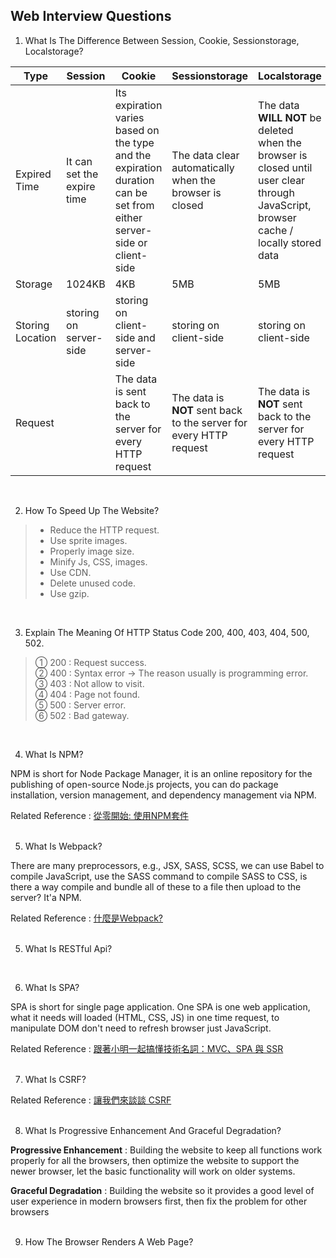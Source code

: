 ## Web Interview Questions

1. What Is The Difference Between Session, Cookie, Sessionstorage, Localstorage?

| Type |  Session |  Cookie |  Sessionstorage |  Localstorage | 
|---|---|---|---|---|
| Expired Time  | It can set the expire time | Its expiration varies based on the type and the expiration duration can be set from either server-side or client-side  | The data clear automatically when the browser is closed | The data **WILL NOT** be deleted when the browser is closed until user clear through JavaScript, browser cache / locally stored data |
| Storage  | 1024KB |  4KB | 5MB | 5MB  |
| Storing Location | storing on server-side   | storing on client-side and server-side | storing on client-side | storing on client-side |
| Request |   | The data is sent back to the server for every HTTP request | The data is **NOT** sent back to the server for every HTTP request | The data is **NOT** sent back to the server for every HTTP request |
<br/>

2. How To Speed Up The Website?

> - Reduce the HTTP request. <br/>
> - Use sprite images. <br/>
> - Properly image size.
> - Minify Js, CSS, images. <br/>
> - Use CDN. <br/>
> - Delete unused code. <br/>
> - Use gzip.
<br/>

3. Explain The Meaning Of HTTP Status Code 200, 400, 403, 404, 500, 502. 

> ① 200 : Request success. <br/>
> ② 400 : Syntax error -> The reason usually is programming error. <br/>
> ③ 403 : Not allow to visit. <br/>
> ④ 404 : Page not found. <br/>
> ⑤ 500 : Server error. <br/>
> ⑥ 502 : Bad gateway.
<br/>

4. What Is NPM?

NPM is short for Node Package Manager, it is an online repository for the publishing of open-source Node.js projects,
you can do package installation, version management, and dependency management via NPM.

Related Reference : [從零開始: 使用NPM套件](https://medium.com/html-test/從零開始-使用npm套件-317beefdf182)
<br/><br/>

5. What Is Webpack?

There are many preprocessors, e.g., JSX, SASS, SCSS, we can use Babel to compile JavaScript, use the SASS command to compile SASS to CSS, is there a way compile and bundle all of these to a file then upload to the server? It'a NPM.

Related Reference : [什麼是Webpack?](https://medium.com/i-am-mike/什麼是webpack-你需要webpack嗎-2d8f9658241d)
<br/><br/>

5. What Is RESTful Api?

<br/>

6. What Is SPA?

SPA is short for single page application. 
One SPA is one web application, what it needs will loaded (HTML, CSS, JS) in one time request, to manipulate DOM don't need to refresh browser just JavaScript.
<br/>

Related Reference : [跟著小明一起搞懂技術名詞：MVC、SPA 與 SSR](https://medium.com/@hulitw/introduction-mvc-spa-and-ssr-545c941669e9)
<br/><br/>

7. What Is CSRF?

Related Reference : [讓我們來談談 CSRF](https://blog.techbridge.cc/2017/02/25/csrf-introduction/)
<br/><br/>

8. What Is Progressive Enhancement And Graceful Degradation?

**Progressive Enhancement** : Building the website to keep all functions work properly for all the browsers, then optimize the website to support the newer browser, let the basic functionality will work on older systems.

**Graceful Degradation** : Building the website so it provides a good level of user experience in modern browsers first, then fix the problem for other browsers 
<br/><br/>

9. How The Browser Renders A Web Page? 
